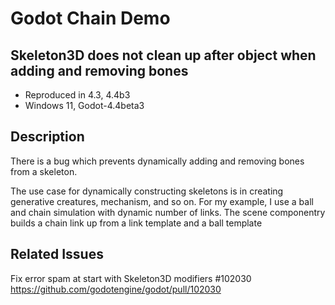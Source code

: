 # Godot Chain Demo

## Skeleton3D does not clean up after object when adding and removing bones
- Reproduced in 4.3, 4.4b3
- Windows 11, Godot-4.4beta3

## Description
There is a bug which prevents dynamically adding and removing bones from a skeleton.

The use case for dynamically constructing skeletons is in creating generative creatures, mechanism, and so on.
For my example, I use a ball and chain simulation with dynamic number of links. The scene componentry builds a chain link up from a link template and a ball template

## Related Issues
Fix error spam at start with Skeleton3D modifiers #102030
https://github.com/godotengine/godot/pull/102030